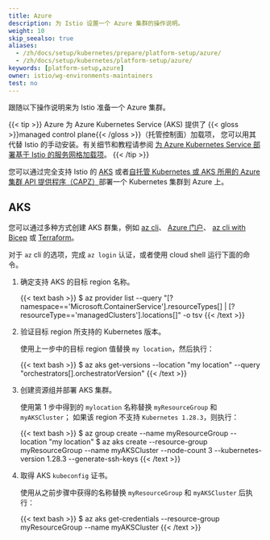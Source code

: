 ```yaml
---
title: Azure
description: 为 Istio 设置一个 Azure 集群的操作说明。
weight: 10
skip_seealso: true
aliases:
  - /zh/docs/setup/kubernetes/prepare/platform-setup/azure/
  - /zh/docs/setup/kubernetes/platform-setup/azure/
keywords: [platform-setup,azure]
owner: istio/wg-environments-maintainers
test: no
---
```


跟随以下操作说明来为 Istio 准备一个 Azure 集群。

{{< tip >}}
Azure 为 Azure Kubernetes Service (AKS) 提供了
{{< gloss >}}managed control plane{{< /gloss >}}（托管控制面）加载项，
您可以用其代替 Istio 的手动安装。有关细节和教程请参阅
[为 Azure Kubernetes Service 部署基于 Istio 的服务网格加载项](https://learn.microsoft.com/zh-cn/azure/aks/istio-deploy-addon)。
{{< /tip >}}

您可以通过完全支持 Istio 的 [AKS](https://azure.microsoft.com/zh-cn/services/kubernetes-service/)
或者[自托管 Kubernetes 或 AKS 所用的 Azure 集群 API 提供程序（CAPZ）](https://capz.sigs.k8s.io/)部署一个 Kubernetes 集群到 Azure 上。

## AKS

您可以通过多种方式创建 AKS 群集，例如
[az cli](https://docs.microsoft.com/zh-cn/azure/aks/kubernetes-walkthrough)、
[Azure 门户](https://docs.microsoft.com/zh-cn/azure/aks/kubernetes-walkthrough-portal)、
[az cli with Bicep](https://learn.microsoft.com/zh-cn/azure/aks/learn/quick-kubernetes-deploy-bicep?tabs=azure-cli)
或 [Terraform](https://learn.microsoft.com/zh-cn/azure/aks/learn/quick-kubernetes-deploy-terraform?tabs=bash)。

对于 `az` cli 的选项，完成 `az login` 认证，或者使用 cloud shell 运行下面的命令。

1. 确定支持 AKS 的目标 region 名称。

    {{< text bash >}}
    $ az provider list --query "[?namespace=='Microsoft.ContainerService'].resourceTypes[] | [?resourceType=='managedClusters'].locations[]" -o tsv
    {{< /text >}}

1. 验证目标 region 所支持的 Kubernetes 版本。

    使用上一步中的目标 region 值替换 `my location`，然后执行：

    {{< text bash >}}
    $ az aks get-versions --location "my location" --query "orchestrators[].orchestratorVersion"
    {{< /text >}}

1. 创建资源组并部署 AKS 集群。

    使用第 1 步中得到的 `mylocation` 名称替换 `myResourceGroup` 和 `myAKSCluster`；
    如果该 region 不支持 `Kubernetes 1.28.3`，则执行：

    {{< text bash >}}
    $ az group create --name myResourceGroup --location "my location"
    $ az aks create --resource-group myResourceGroup --name myAKSCluster --node-count 3 --kubernetes-version 1.28.3 --generate-ssh-keys
    {{< /text >}}

1. 取得 AKS `kubeconfig` 证书。

    使用从之前步骤中获得的名称替换 `myResourceGroup` 和 `myAKSCluster` 后执行：

    {{< text bash >}}
    $ az aks get-credentials --resource-group myResourceGroup --name myAKSCluster
    {{< /text >}}
